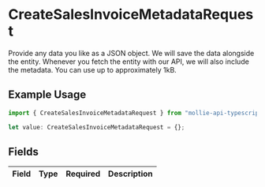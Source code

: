 # CreateSalesInvoiceMetadataRequest

Provide any data you like as a JSON object. We will save the data alongside the entity. Whenever
you fetch the entity with our API, we will also include the metadata. You can use up to approximately 1kB.

## Example Usage

```typescript
import { CreateSalesInvoiceMetadataRequest } from "mollie-api-typescript/models/operations";

let value: CreateSalesInvoiceMetadataRequest = {};
```

## Fields

| Field       | Type        | Required    | Description |
| ----------- | ----------- | ----------- | ----------- |